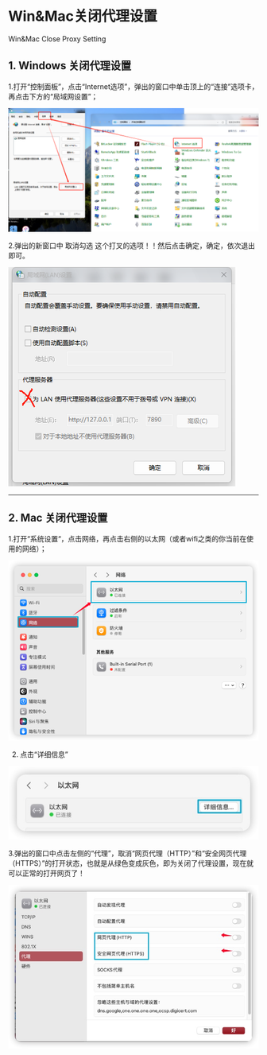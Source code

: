 # Win&Mac关闭代理设置

Win&Mac Close Proxy Setting

 

## 1. Windows 关闭代理设置

1.打开“控制面板”，点击“Internet选项”，弹出的窗口中单击顶上的“连接”选项卡，再点击下方的“局域网设置”；

![微信图片_20240521100031](微信图片_20240521100031.png)



2.弹出的新窗口中   取消勾选 这个打叉的选项！！然后点击确定，确定，依次退出即可。



![微信图片_20240521100034](微信图片_20240521100034.png)



---



## 2. Mac 关闭代理设置

1.打开“系统设置“，点击网络，再点击右侧的以太网（或者wifi之类的你当前在使用的网络）；

![iShot_2024-05-21_16.26.48](iShot_2024-05-21_16.26.48.png)

2. 点击“详细信息”

![iShot_2024-05-21_16.27.39](iShot_2024-05-21_16.27.39.jpg)

3.弹出的窗口中点击左侧的“代理”，取消“网页代理（HTTP）”和“安全网页代理（HTTPS）”的打开状态，也就是从绿色变成灰色，即为关闭了代理设置，现在就可以正常的打开网页了！

![iShot_2024-05-21_16.28.39](iShot_2024-05-21_16.28.39.jpg)